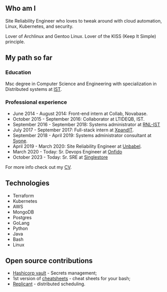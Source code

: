 ## Who am I
Site Reliability Engineer who loves to tweak around with cloud automation, Linux, Kubernetes, and security.


Lover of Archlinux and Gentoo Linux. Lover of the KISS (Keep It Simple) principle.

## My path so far
### Education
Msc degree in Computer Science and Engineering with specialization in Distributed systems at [IST](tecnico.ulisboa.pt).

### Professional experience
 - June 2014 - August 2014: Front-end intern at Collab, Novabase.
 - October 2015 - September 2016: Collaborator at LTIDEQB, IST.
 - September 2016 - September 2018: Systems administrator at [RNL-IST](https://rnl.tecnico.ulisboa.pt)
 - July 2017 - September 2017: Full-stack intern at [XpandIT](https://www.xpand-it.com).
 - September 2018 - April 2019: Systems administrator consultant at [Syone](https://www.syone.com/).
 - April 2019 - March 2020: Site Reliability Engineer at [Unbabel](https://unbabel.com).
 - March 2020 - Today: Sr. Devops Engineer at [Onfido](https://onfido.com/)
 - October 2023 - Today: Sr. SRE at [Singlestore](https://www.singlestore.com/)



For more info check out my [CV](doc/CV.pdf).
## Technologies
 - Terraform
 - Kubernetes
 - AWS
 - MongoDB
 - Postgres
 - GoLang
 - Python
 - Java
 - Bash
 - Linux

## Open source contributions
 - [Hashicorp vault](https://github.com/hashicorp/vault/pull/8365) - Secrets management;
 - 1st version of [cheatsheets](https://github.com/cheat/cheat) - cheat sheets for your bash;
 - [Replicant](https://github.com/Unbabel/replicant) - distributed scheduling.

